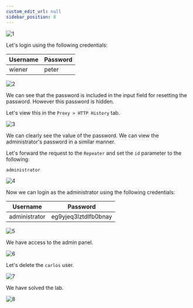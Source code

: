 ```yaml
---
custom_edit_url: null
sidebar_position: 8
---
```


![1](https://github.com/Knign/Write-ups/assets/110326359/d9a86644-3866-44f5-aa32-a75f91c4e2de)

Let's login using the following credentials:

| Username | Password |
| -------- | -------- |
| wiener         | peter         |

![2](https://github.com/Knign/Write-ups/assets/110326359/da501295-1ff2-4596-aa6e-55eff421a79b)

We can see that the password is included in the input field for resetting the password. However this password is hidden.

Let's view this in the `Proxy > HTTP History` tab.

![3](https://github.com/Knign/Write-ups/assets/110326359/eccfa5d3-dea8-44b1-b621-95928759a9de)

We can clearly see the value of the password. We can view the administrator's password in a similar manner.

Let's forward the request to the `Repeater` and set the `id` parameter to the following:
```
administrator
```

![4](https://github.com/Knign/Write-ups/assets/110326359/6f1be6fe-1ddf-4d4e-baf8-d8b4221c8e6a)

Now we can login as the administrator using the following credentials:

| Username      | Password             |
| ------------- | -------------------- |
| administrator | eg9yjeq3lztdlfb0bnay |

![5](https://github.com/Knign/Write-ups/assets/110326359/1d6c49a8-1a56-4472-8195-3db270586736)

We have access to the admin panel.

![6](https://github.com/Knign/Write-ups/assets/110326359/34d7b1db-2eaf-41a5-960d-c871d240d039)

Let's delete the `carlos` user.

![7](https://github.com/Knign/Write-ups/assets/110326359/11cf5665-fbe5-4f57-b493-595dd5329416)

We have solved the lab.

![8](https://github.com/Knign/Write-ups/assets/110326359/776bbf16-3cf9-41bf-8f92-d49a4d64b613)
